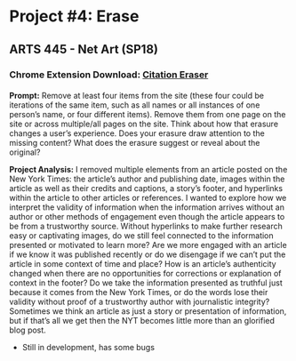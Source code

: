 # Project #4: Erase
## ARTS 445 - Net Art (SP18)

### Chrome Extension Download: [Citation Eraser](https://chrome.google.com/webstore/detail/lpijjbkmlhcgcllpmfpfbejbfbemcdgh)

#### 
**Prompt:** 
Remove at least four items from the site (these four could be iterations of the same item, such as all names or all instances of one person’s name, or four different items). Remove them from one page on the site or across multiple/all pages on the site. Think about how that erasure changes a user’s experience. Does your erasure draw attention to the missing content? What does the erasure suggest or reveal about the original?

**Project Analysis:** I removed multiple elements from an article posted on the New York Times: the article’s author and publishing date, images within the article as well as their credits and captions, a story’s footer, and hyperlinks within the article to other articles or references. I wanted to explore how we interpret the validity of information when the information arrives without an author or other methods of engagement even though the article appears to be from a trustworthy source. Without hyperlinks to make further research easy or captivating images, do we still feel connected to the information presented or motivated to learn more? Are we more engaged with an article if we know it was published recently or do we disengage if we can’t put the article in some context of time and place? How is an article’s authenticity changed when there are no opportunities for corrections or explanation of context in the footer? Do we take the information presented as truthful just because it comes from the New York Times, or do the words lose their validity without proof of a trustworthy author with journalistic integrity? Sometimes we think an article as just a story or presentation of information, but if that’s all we get then the NYT becomes little more than an glorified blog post.

- Still in development, has some bugs
